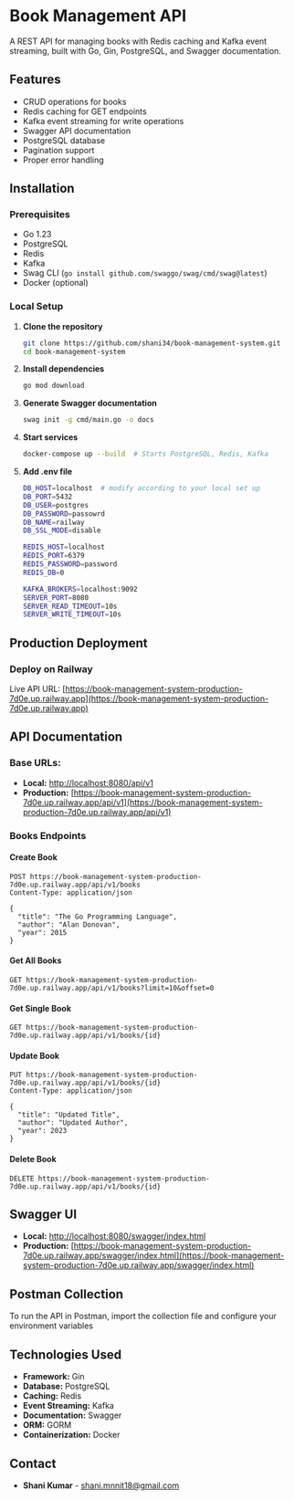 # Book Management API

A REST API for managing books with Redis caching and Kafka event streaming, built with Go, Gin, PostgreSQL, and Swagger documentation.

## Features

- CRUD operations for books
- Redis caching for GET endpoints
- Kafka event streaming for write operations
- Swagger API documentation
- PostgreSQL database
- Pagination support
- Proper error handling

## Installation

### Prerequisites
- Go 1.23
- PostgreSQL
- Redis
- Kafka
- Swag CLI (`go install github.com/swaggo/swag/cmd/swag@latest`)
- Docker (optional)

### Local Setup

1. **Clone the repository**
   ```bash
   git clone https://github.com/shani34/book-management-system.git
   cd book-management-system
   ```

2. **Install dependencies**
   ```bash
   go mod download
   ```

3. **Generate Swagger documentation**
   ```bash
   swag init -g cmd/main.go -o docs
   ```

4. **Start services**
   ```bash
   docker-compose up --build  # Starts PostgreSQL, Redis, Kafka
   ```
5. **Add .env file**
    ```bash
   DB_HOST=localhost  # modify according to your local set up
   DB_PORT=5432
   DB_USER=postgres
   DB_PASSWORD=passowrd
   DB_NAME=railway
   DB_SSL_MODE=disable

   REDIS_HOST=localhost
   REDIS_PORT=6379
   REDIS_PASSWORD=password
   REDIS_DB=0

   KAFKA_BROKERS=localhost:9092
   SERVER_PORT=8080
   SERVER_READ_TIMEOUT=10s
   SERVER_WRITE_TIMEOUT=10s
    ```

## Production Deployment

### Deploy on Railway

Live API URL:
[https://book-management-system-production-7d0e.up.railway.app](https://book-management-system-production-7d0e.up.railway.app)


## API Documentation

### Base URLs:
- **Local:** [http://localhost:8080/api/v1](http://localhost:8080/api/v1)
- **Production:** [https://book-management-system-production-7d0e.up.railway.app/api/v1](https://book-management-system-production-7d0e.up.railway.app/api/v1)

### Books Endpoints

#### Create Book
```http
POST https://book-management-system-production-7d0e.up.railway.app/api/v1/books
Content-Type: application/json

{
  "title": "The Go Programming Language",
  "author": "Alan Donovan",
  "year": 2015
}
```

#### Get All Books
```http
GET https://book-management-system-production-7d0e.up.railway.app/api/v1/books?limit=10&offset=0
```

#### Get Single Book
```http
GET https://book-management-system-production-7d0e.up.railway.app/api/v1/books/{id}
```

#### Update Book
```http
PUT https://book-management-system-production-7d0e.up.railway.app/api/v1/books/{id}
Content-Type: application/json

{
  "title": "Updated Title",
  "author": "Updated Author",
  "year": 2023
}
```

#### Delete Book
```http
DELETE https://book-management-system-production-7d0e.up.railway.app/api/v1/books/{id}
```

## Swagger UI
- **Local:** [http://localhost:8080/swagger/index.html](http://localhost:8080/swagger/index.html)
- **Production:** [https://book-management-system-production-7d0e.up.railway.app/swagger/index.html](https://book-management-system-production-7d0e.up.railway.app/swagger/index.html)

## Postman Collection
To run the API in Postman, import the collection file and configure your environment variables 

## Technologies Used
- **Framework:** Gin
- **Database:** PostgreSQL
- **Caching:** Redis
- **Event Streaming:** Kafka
- **Documentation:** Swagger
- **ORM:** GORM
- **Containerization:** Docker


## Contact
- **Shani Kumar** - [shani.mnnit18@gmail.com](mailto:shani.mnnit18@gmail.com)


